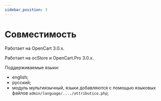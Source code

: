```yaml
---
sidebar_position: 3
---
```


# Совместимость

Работает на OpenCart 3.0.x.

Работает на ocStore и OpenCart.Pro 3.0.x.

Поддерживаемые языки:

- english;
- русский;
- модуль мультиязычный, языки добавляются с помощью языковых файлов `admin/language/..../attributico.php`;
